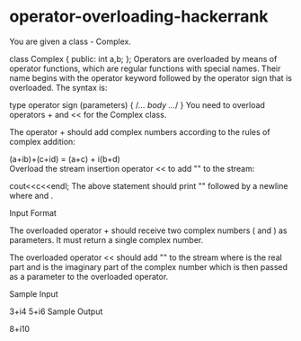 # operator-overloading-hackerrank


You are given a class - Complex.

class Complex
{
public:
    int a,b;
};
Operators are overloaded by means of operator functions, which are regular functions with special names. Their name begins with the operator keyword followed by the operator sign that is overloaded. The syntax is:

type operator sign (parameters) { /*... body ...*/ }
You need to overload operators + and << for the Complex class.

The operator + should add complex numbers according to the rules of complex addition:

(a+ib)+(c+id) = (a+c) + i(b+d)  
Overload the stream insertion operator << to add "" to the stream:

cout<<c<<endl;
The above statement should print "" followed by a newline where  and .

Input Format

The overloaded operator + should receive two complex numbers ( and ) as parameters. It must return a single complex number.

The overloaded operator << should add "" to the stream where  is the real part and  is the imaginary part of the complex number which is then passed as a parameter to the overloaded operator.

Sample Input

3+i4
5+i6
Sample Output

8+i10
